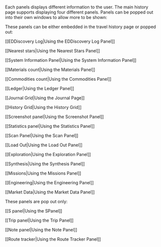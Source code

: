 Each panels displays different information to the user. The main history page supports displaying four different panels. Panels can be popped out into their own windows to allow more to be shown:

These panels can be either embedded in the travel history page or popped out:

[[EDDiscovery Log|Using the EDDiscovery Log Panel]]

[[Nearest stars|Using the Nearest Stars Panel]]

[[System Information Panel|Using the System Information Panel]]

[[Materials count|Using the Materials Panel]]

[[Commodities count|Using the Commodities Panel]]

[[Ledger|Using the Ledger Panel]]

[[Journal Grid|Using the Journal Page]]

[[History Grid|Using the History Grid]]

[[Screenshot panel|Using the Screenshot Panel]]

[[Statistics panel|Using the Statistics Panel]]

[[Scan Panel|Using the Scan Panel]]

[[Load Out|Using the Load Out Panel]]

[[Exploration|Using the Exploration Panel]]

[[Synthesis|Using the Synthesis Panel]]

[[Missions|Using the Missions Panel]]

[[Engineering|Using the Engineering Panel]]

[[Market Data|Using the Market Data Panel]]

These panels are pop out only:

[[S panel|Using the SPanel]]

[[Trip panel|Using the Trip Panel]]

[[Note panel|Using the Note Panel]]

[[Route tracker|Using the Route Tracker Panel]]



